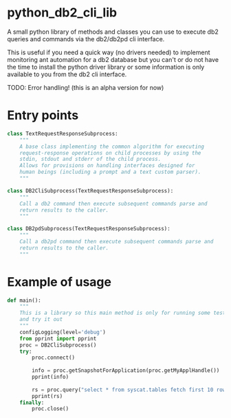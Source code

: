 # python_db2_cli_lib

A small python library of methods and classes you can use
to execute db2 queries and commands via the db2/db2pd cli interface.

This is useful if you need a quick way (no drivers needed)
to implement monitoring ant automation for a db2 database
but you can't or do not have the time to install the python
driver library or some information is only available to you 
from the db2 cli interface. 
 
TODO: Error handling! (this is an alpha version for now)

# Entry points

```python
class TextRequestResponseSubprocess:
    """
    A base class implementing the common algorithm for executing 
    request-response operations on child processes by using the
    stdin, stdout and stderr of the child process.
    Allows for provisions on handling interfaces designed for
    human beings (including a prompt and a text custom parser). 
    """
```
```python
class DB2CliSubprocess(TextRequestResponseSubprocess):
    """
    Call a db2 command then execute subsequent commands parse and 
    return results to the caller.
    """
```
```python
class DB2pdSubprocess(TextRequestResponseSubprocess):
    """
    Call a db2pd command then execute subsequent commands parse and 
    return results to the caller.
    """
```
# Example of usage

```python
def main():
    """    
    This is a library so this main method is only for running some tests 
    and try it out
    """
    configLogging(level='debug')
    from pprint import pprint
    proc = DB2CliSubprocess()
    try:
        proc.connect()
        
        info = proc.getSnapshotForApplication(proc.getMyApplHandle())
        pprint(info)
        
        rs = proc.query("select * from syscat.tables fetch first 10 rows only")
        pprint(rs)
    finally:
        proc.close()
```
